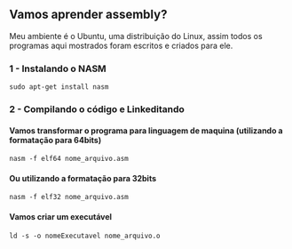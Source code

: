 ## Vamos aprender assembly?

Meu ambiente é o Ubuntu, uma distribuição do Linux, assim todos os
programas aqui mostrados foram escritos e criados para ele.

### 1 - Instalando o NASM
    sudo apt-get install nasm

### 2 - Compilando o código e Linkeditando

#### Vamos transformar o programa para linguagem de maquina (utilizando a formatação para 64bits)
    nasm -f elf64 nome_arquivo.asm
#### Ou utilizando a formatação para 32bits
    nasm -f elf32 nome_arquivo.asm
#### Vamos criar um executável
    ld -s -o nomeExecutavel nome_arquivo.o

